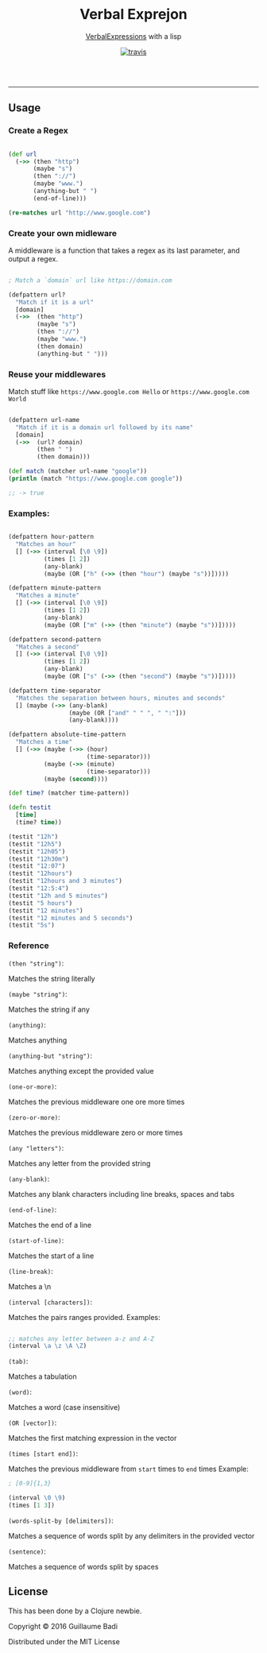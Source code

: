 <br>
<h1 align="center">Verbal Exprejon</h1>

<p align="center"><a href="https://github.com/VerbalExpressions/JSVerbalExpressions/">VerbalExpressions</a> with a lisp</p>
<p align="center">
  <a href="https://travis-ci.org/GuillaumeBadi/Verbal-Exprejon"><img src="https://travis-ci.org/GuillaumeBadi/Verbal-Exprejon.svg?branch=master" alt="travis"></a>
</p>
<br>

<br>

---
## Usage

### Create a Regex

``` clojure

(def url
  (->> (then "http")
       (maybe "s")
       (then "://")
       (maybe "www.")
       (anything-but " ")
       (end-of-line)))

(re-matches url "http://www.google.com")

```

### Create your own midleware

A middleware is a function that takes a regex as its last parameter,
and output a regex.

``` clojure

; Match a `domain` url like https://domain.com

(defpattern url?
  "Match if it is a url"
  [domain]
  (->>  (then "http")
        (maybe "s")
        (then "://")
        (maybe "www.")
        (then domain)
        (anything-but " ")))

```

### Reuse your middlewares

Match stuff like `https://www.google.com Hello` or `https://www.google.com World`

``` clojure

(defpattern url-name
  "Match if it is a domain url followed by its name"
  [domain]
  (->>  (url? domain)
        (then " ")
        (then domain)))

(def match (matcher url-name "google"))
(println (match "https://www.google.com google"))

;; -> true

```

### Examples:

``` clojure

(defpattern hour-pattern
  "Matches an hour"
  [] (->> (interval [\0 \9])
          (times [1 2])
          (any-blank)
          (maybe (OR ["h" (->> (then "hour") (maybe "s"))]))))

(defpattern minute-pattern
  "Matches a minute"
  [] (->> (interval [\0 \9])
          (times [1 2])
          (any-blank)
          (maybe (OR ["m" (->> (then "minute") (maybe "s"))]))))

(defpattern second-pattern
  "Matches a second"
  [] (->> (interval [\0 \9])
          (times [1 2])
          (any-blank)
          (maybe (OR ["s" (->> (then "second") (maybe "s"))]))))

(defpattern time-separator
  "Matches the separation between hours, minutes and seconds"
  [] (maybe (->> (any-blank)
                 (maybe (OR ["and" " " ", " ":"]))
                 (any-blank))))

(defpattern absolute-time-pattern
  "Matches a time"
  [] (->> (maybe (->> (hour)
                      (time-separator)))
          (maybe (->> (minute)
                      (time-separator)))
          (maybe (second))))

(def time? (matcher time-pattern))

(defn testit
  [time]
  (time? time))

(testit "12h")
(testit "12h5")
(testit "12h05")
(testit "12h30m")
(testit "12:07")
(testit "12hours")
(testit "12hours and 3 minutes")
(testit "12:5:4")
(testit "12h and 5 minutes")
(testit "5 hours")
(testit "12 minutes")
(testit "12 minutes and 5 seconds")
(testit "5s")

```

### Reference

`(then "string")`:

Matches the string literally

`(maybe "string")`:

Matches the string if any

`(anything)`:

Matches anything

`(anything-but "string")`:

Matches anything except the provided value

`(one-or-more)`:

Matches the previous middleware one ore more times

`(zero-or-more)`:

Matches the previous middleware zero or more times

`(any "letters")`:

Matches any letter from the provided string

`(any-blank)`:

Matches any blank characters including line breaks, spaces and tabs

`(end-of-line)`:

Matches the end of a line

`(start-of-line)`:

Matches the start of a line

`(line-break)`:

Matches a \n

`(interval [characters])`:

Matches the pairs ranges provided.
Examples:
``` clojure

;; matches any letter between a-z and A-Z
(interval \a \z \A \Z)

```

`(tab)`:

Matches a tabulation

`(word)`:

Matches a word (case insensitive)

`(OR [vector])`:

Matches the first matching expression in the vector

`(times [start end])`:

Matches the previous middleware from `start` times to `end` times
Example:

``` clojure
; [0-9]{1,3}

(interval \0 \9)
(times [1 3])

```

`(words-split-by [delimiters])`:

Matches a sequence of words split by any delimiters in the provided vector

`(sentence)`:

Matches a sequence of words split by spaces

## License

This has been done by a Clojure newbie.

Copyright © 2016 Guillaume Badi

Distributed under the MIT License
